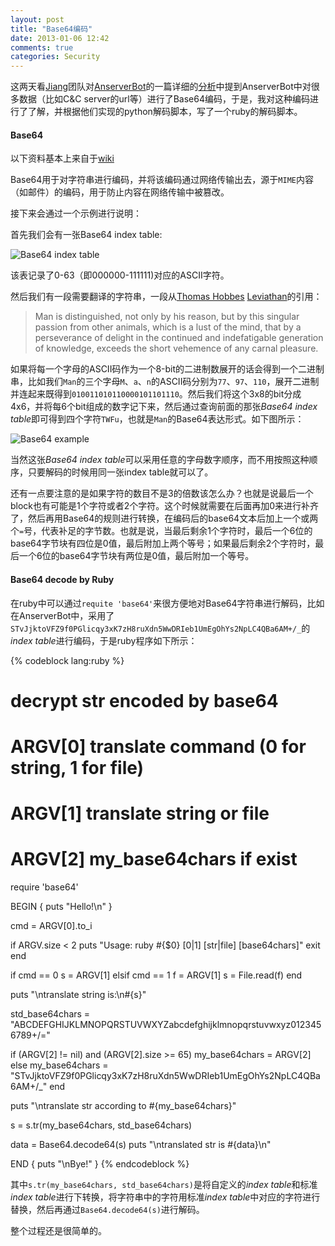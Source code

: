 ```yaml
---
layout: post
title: "Base64编码"
date: 2013-01-06 12:42
comments: true
categories: Security
---
```


这两天看[Jiang](http://www.csc.ncsu.edu/faculty/jiang/ "Xuxian Jiang")团队对[AnserverBot](http://www.csc.ncsu.edu/faculty/jiang/AnserverBot/ "AnserverBot Malware")的一篇详细的[分析](http://www.csc.ncsu.edu/faculty/jiang/pubs/AnserverBot_Analysis.pdf "AnserverBot Analysis")中提到AnserverBot中对很多数据（比如C&C server的url等）进行了Base64编码，于是，我对这种编码进行了了解，并根据他们实现的python解码脚本，写了一个ruby的解码脚本。

<!-- more -->

#### Base64

以下资料基本上来自于[wiki](http://en.wikipedia.org/wiki/Base64 "Base64")

Base64用于对字符串进行编码，并将该编码通过网络传输出去，源于`MIME`内容（如邮件）的编码，用于防止内容在网络传输中被篡改。

接下来会通过一个示例进行说明：

首先我们会有一张Base64 index table:

![Base64 index table](http://ytliu.github.com/images/2013-01-06-1.png "Base64 index table")

该表记录了0-63（即000000-111111)对应的ASCII字符。

然后我们有一段需要翻译的字符串，一段从[Thomas Hobbes](http://en.wikipedia.org/wiki/Thomas_Hobbes "Thomas Hobbes") [Leviathan](http://en.wikipedia.org/wiki/Leviathan_book "Leviathan")的引用：

> Man is distinguished, not only by his reason, but by this singular passion from other animals, which is a lust of the mind, that by a perseverance of delight in the continued and indefatigable generation of knowledge, exceeds the short vehemence of any carnal pleasure.

如果将每一个字母的ASCII码作为一个8-bit的二进制数展开的话会得到一个二进制串，比如我们`Man`的三个字母`M`、`a`、`n`的ASCII码分别为`77`、`97`、`110`，展开二进制并连起来既得到`010011010110000101101110`。然后我们将这个3x8的bit分成4x6，并将每6个bit组成的数字记下来，然后通过查询前面的那张*Base64 index table*即可得到四个字符`TWFu`，也就是`Man`的Base64表达形式。如下图所示：

![Base64 example](http://ytliu.github.com/images/2013-01-06-2.png "Base64 example")

当然这张*Base64 index table*可以采用任意的字母数字顺序，而不用按照这种顺序，只要解码的时候用同一张index table就可以了。

还有一点要注意的是如果字符的数目不是3的倍数该怎么办？也就是说最后一个block也有可能是1个字符或者2个字符。这个时候就需要在后面再加0来进行补齐了，然后再用Base64的规则进行转换，在编码后的base64文本后加上一个或两个`=`号，代表补足的字节数。也就是说，当最后剩余1个字符时，最后一个6位的base64字节块有四位是0值，最后附加上两个等号；如果最后剩余2个字符时，最后一个6位的base64字节块有两位是0值，最后附加一个等号。

#### Base64 decode by Ruby

在ruby中可以通过`requite 'base64'`来很方便地对Base64字符串进行解码，比如在AnserverBot中，采用了`STvJjktoVFZ9f0PGlicqy3xK7zH8ruXdn5WwDRIeb1UmEgOhYs2NpLC4QBa6AM+/_`的*index table*进行编码，于是ruby程序如下所示：

{% codeblock lang:ruby %}
# decrypt str encoded by base64
# ARGV[0] translate command (0 for string, 1 for file)
# ARGV[1] translate string or file
# ARGV[2] my_base64chars if exist


require 'base64'

BEGIN { puts "Hello!\n" }

cmd = ARGV[0].to_i

if ARGV.size < 2
	puts "Usage: ruby #{$0} [0|1] [str|file] [base64chars]"
	exit
end

if cmd == 0
	s = ARGV[1]
elsif cmd == 1
	f = ARGV[1]
	s = File.read(f)
end

puts "\ntranslate string is:\n#{s}"

std_base64chars = "ABCDEFGHIJKLMNOPQRSTUVWXYZabcdefghijklmnopqrstuvwxyz0123456789+/="

if (ARGV[2] != nil) and (ARGV[2].size >= 65)
	my_base64chars = ARGV[2]
else
	my_base64chars  = "STvJjktoVFZ9f0PGlicqy3xK7zH8ruXdn5WwDRIeb1UmEgOhYs2NpLC4QBa6AM+/_"
end

puts "\ntranslate str according to #{my_base64chars}"

s = s.tr(my_base64chars, std_base64chars)

data = Base64.decode64(s)
puts "\ntranslated str is #{data}\n"

END { puts "\nBye!" }
{% endcodeblock %}

其中`s.tr(my_base64chars, std_base64chars)`是将自定义的*index table*和标准*index table*进行下转换，将字符串中的字符用标准*index table*中对应的字符进行替换，然后再通过`Base64.decode64(s)`进行解码。

整个过程还是很简单的。
